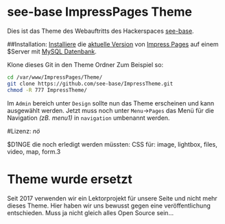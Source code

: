 # see-base ImpressPages Theme

Dies ist das Theme des Webauftritts des Hackerspaces [see-base](https://see-base.de/).

##Installation:
[Installiere](https://www.impresspages.org/docs/installation) die [aktuelle Version](https://www.impresspages.org/download) von [Impress Pages](https://www.impresspages.org/) auf einem $Server mit [MySQL Datenbank](https://mariadb.com/).

Klone dieses Git in den Theme Ordner 
Zum Beispiel so:

```bash
cd /var/www/ImpressPages/Theme/
git clone https://github.com/see-base/ImpressTheme.git
chmod -R 777 ImpressTheme/

```

Im ``Admin`` bereich unter ``Design`` sollte nun das Theme erscheinen und kann ausgewählt werden.
Jetzt muss noch unter ``Menu``->``Pages`` das Menü für die Navigation *(zB. menu1)* in ``navigation`` umbenannt werden.

#Lizenz:
*nö*

$D1NGE die noch erledigt werden müssten: 
CSS für: image, lightbox, files, video, map, form.3

# Theme wurde ersetzt
Seit 2017 verwenden wir ein Lektorprojekt für unsere Seite und nicht mehr dieses Theme.
Hier haben wir uns bewusst gegen eine veröffentlichung entschieden. Muss ja nicht gleich alles Open Source sein...
